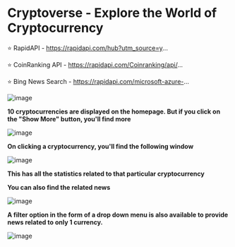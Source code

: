 # Cryptoverse - Explore the World of Cryptocurrency

⭐ RapidAPI - https://rapidapi.com/hub?utm_source=y...

⭐ CoinRanking API - https://rapidapi.com/Coinranking/api/...

⭐ Bing News Search - https://rapidapi.com/microsoft-azure-...

![image](https://user-images.githubusercontent.com/66728375/172129060-b6122820-a89b-4b77-8890-e120e47dcd64.png)

**10 cryptocurrencies are displayed on the homepage. But if you click on the "Show More" button, you'll find more**

![image](https://user-images.githubusercontent.com/66728375/172129233-ce8bb926-cc75-4981-88a1-f3917d59f1f7.png)


**On clicking a cryptocurrency, you'll find the following window**

![image](https://user-images.githubusercontent.com/66728375/172128877-bde233a1-33bc-445d-8419-4da816e7e0d7.png)

**This has all the statistics related to that particular cryptocurrency**

**You can also find the related news**

![image](https://user-images.githubusercontent.com/66728375/172129479-ecfdba4f-c204-4f49-88cf-d1e538f4be9f.png)


**A filter option in the form of a drop down menu is also available to provide news related to only 1 currency.**

![image](https://user-images.githubusercontent.com/66728375/172129653-7dee669a-67d5-4112-9e1f-e201c87867b1.png)
